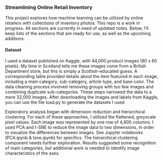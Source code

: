 ### Streamlining Online Retail Inventory

This project explores how machine learning can be utilized by online retailers with collections of inventory photos. This repo is a work in progress. All sections are currently in need of updated notes. Below, I'll keep lists of the sections that are ready for use, as well as the upcoming additions. 

#### Dataset

I used a dataset published on Kaggle, with 44,000 product images (80 x 60 pixels). My time in Scotland tells me these images come from a British Department store, but this is simply a Scottish-educated guess. A corresponding table provided details about the item featured in each image, including a main category, sub-category, article type, and base color. The data cleaning process involved removing groups with too few images and combining duplicate sub-categories. These steps narrowed the data to a mere 32,000 images. After downloading the images and labels from Kaggle, you can use the file load.py to generate the datasets I used. 


Exploratory analysis began with dimension reduction and hierarchical clustering. For each of these approaches, I utilized the flattened, greyscale pixel values. Each image was represented by one row of 4,800 columns. I used PCA and t-SNE to reduce the image data to two dimensions, in order to visualize the differences between images. See Jupyter notebooks (PCA.ipynb & tsne.ipynb) for specifics. The hierarchical clustering component needs further exploration. Results suggested some recognition of main categories, but additional work is needed to identify image characteristics of the axes. 





